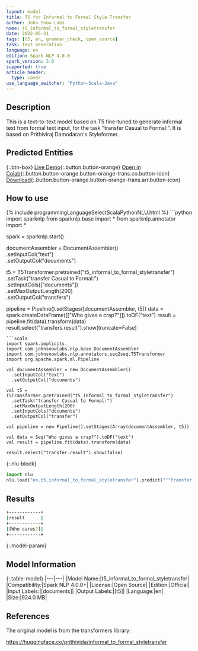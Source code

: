 ```yaml
---
layout: model
title: T5 for Informal to Formal Style Transfer
author: John Snow Labs
name: t5_informal_to_formal_styletransfer
date: 2022-05-31
tags: [t5, en, grammar_check, open_source]
task: Text Generation
language: en
edition: Spark NLP 4.0.0
spark_version: 3.0
supported: true
article_header:
  type: cover
use_language_switcher: "Python-Scala-Java"
---
```


## Description

This is a text-to-text model based on T5 fine-tuned to generate informal text from formal text input, for the task "transfer Casual to Formal:". It is based on Prithiviraj Damodaran's Styleformer.

## Predicted Entities



{:.btn-box}
[Live Demo](https://demo.johnsnowlabs.com/public/T5_LINGUISTIC/){:.button.button-orange}
[Open in Colab](https://colab.research.google.com/github/JohnSnowLabs/spark-nlp-workshop/blob/master/tutorials/streamlit_notebooks/T5_LINGUISTIC.ipynb){:.button.button-orange.button-orange-trans.co.button-icon}
[Download](https://s3.amazonaws.com/auxdata.johnsnowlabs.com/public/models/t5_informal_to_formal_styletransfer_en_4.0.0_3.0_1654000250019.zip){:.button.button-orange.button-orange-trans.arr.button-icon}

## How to use



<div class="tabs-box" markdown="1">
{% include programmingLanguageSelectScalaPythonNLU.html %}
```python
import sparknlp
from sparknlp.base import *
from sparknlp.annotator import *

spark = sparknlp.start()

documentAssembler = DocumentAssembler() \
    .setInputCol("text") \
    .setOutputCol("documents")

t5 = T5Transformer.pretrained("t5_informal_to_formal_styletransfer") \
    .setTask("transfer Casual to Formal:") \
    .setInputCols(["documents"]) \
    .setMaxOutputLength(200) \
    .setOutputCol("transfers")

pipeline = Pipeline().setStages([documentAssembler, t5])
data = spark.createDataFrame([["Who gives a crap?"]]).toDF("text")
result = pipeline.fit(data).transform(data)
result.select("transfers.result").show(truncate=False)
```
```scala
import spark.implicits._
import com.johnsnowlabs.nlp.base.DocumentAssembler
import com.johnsnowlabs.nlp.annotators.seq2seq.T5Transformer
import org.apache.spark.ml.Pipeline

val documentAssembler = new DocumentAssembler()
  .setInputCol("text")
  .setOutputCol("documents")

val t5 = T5Transformer.pretrained("t5_informal_to_formal_styletransfer")
  .setTask("transfer Casual to Formal:")
  .setMaxOutputLength(200)
  .setInputCols("documents")
  .setOutputCol("transfer")

val pipeline = new Pipeline().setStages(Array(documentAssembler, t5))

val data = Seq("Who gives a crap?").toDF("text")
val result = pipeline.fit(data).transform(data)

result.select("transfer.result").show(false)
```


{:.nlu-block}
```python
import nlu
nlu.load("en.t5.informal_to_formal_styletransfer").predict("""transfer Casual to Formal:""")
```

</div>

## Results

```bash
+------------+
|result      |
+------------+
|[Who cares?]|
+------------+
```

{:.model-param}
## Model Information

{:.table-model}
|---|---|
|Model Name:|t5_informal_to_formal_styletransfer|
|Compatibility:|Spark NLP 4.0.0+|
|License:|Open Source|
|Edition:|Official|
|Input Labels:|[documents]|
|Output Labels:|[t5]|
|Language:|en|
|Size:|924.0 MB|

## References

The original model is from the transformers library:

https://huggingface.co/prithivida/informal_to_formal_styletransfer